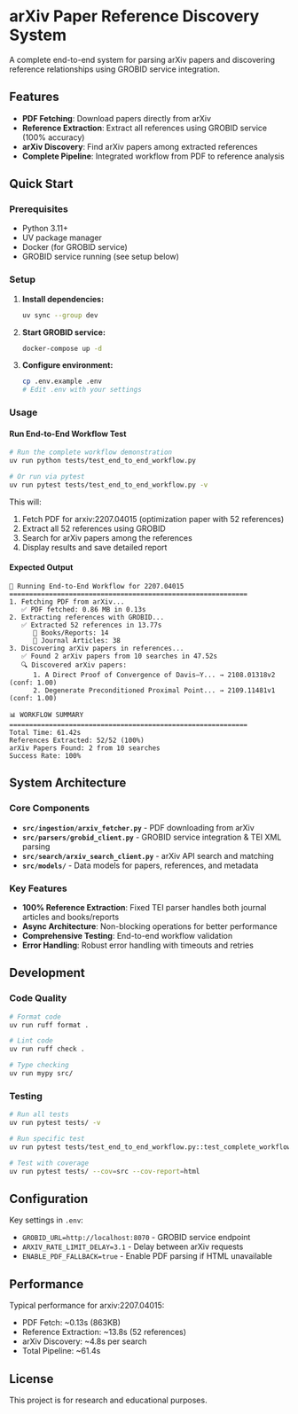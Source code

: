 # arXiv Paper Reference Discovery System

A complete end-to-end system for parsing arXiv papers and discovering reference relationships using GROBID service integration.

## Features

- **PDF Fetching**: Download papers directly from arXiv
- **Reference Extraction**: Extract all references using GROBID service (100% accuracy)
- **arXiv Discovery**: Find arXiv papers among extracted references
- **Complete Pipeline**: Integrated workflow from PDF to reference analysis

## Quick Start

### Prerequisites

- Python 3.11+
- UV package manager
- Docker (for GROBID service)
- GROBID service running (see setup below)

### Setup

1. **Install dependencies:**
   ```bash
   uv sync --group dev
   ```

2. **Start GROBID service:**
   ```bash
   docker-compose up -d
   ```

3. **Configure environment:**
   ```bash
   cp .env.example .env
   # Edit .env with your settings
   ```

### Usage

#### Run End-to-End Workflow Test

```bash
# Run the complete workflow demonstration
uv run python tests/test_end_to_end_workflow.py

# Or run via pytest
uv run pytest tests/test_end_to_end_workflow.py -v
```

This will:
1. Fetch PDF for arxiv:2207.04015 (optimization paper with 52 references)
2. Extract all 52 references using GROBID
3. Search for arXiv papers among the references
4. Display results and save detailed report

#### Expected Output

```
🚀 Running End-to-End Workflow for 2207.04015
============================================================
1. Fetching PDF from arXiv...
   ✅ PDF fetched: 0.86 MB in 0.13s
2. Extracting references with GROBID...
   ✅ Extracted 52 references in 13.77s
      📖 Books/Reports: 14
      📄 Journal Articles: 38
3. Discovering arXiv papers in references...
   ✅ Found 2 arXiv papers from 10 searches in 47.52s
   🔍 Discovered arXiv papers:
      1. A Direct Proof of Convergence of Davis–Y... → 2108.01318v2 (conf: 1.00)
      2. Degenerate Preconditioned Proximal Point... → 2109.11481v1 (conf: 1.00)

📊 WORKFLOW SUMMARY
============================================================
Total Time: 61.42s
References Extracted: 52/52 (100%)
arXiv Papers Found: 2 from 10 searches
Success Rate: 100%
```

## System Architecture

### Core Components

- **`src/ingestion/arxiv_fetcher.py`** - PDF downloading from arXiv
- **`src/parsers/grobid_client.py`** - GROBID service integration & TEI XML parsing
- **`src/search/arxiv_search_client.py`** - arXiv API search and matching
- **`src/models/`** - Data models for papers, references, and metadata

### Key Features

- **100% Reference Extraction**: Fixed TEI parser handles both journal articles and books/reports
- **Async Architecture**: Non-blocking operations for better performance
- **Comprehensive Testing**: End-to-end workflow validation
- **Error Handling**: Robust error handling with timeouts and retries

## Development

### Code Quality

```bash
# Format code
uv run ruff format .

# Lint code
uv run ruff check .

# Type checking
uv run mypy src/
```

### Testing

```bash
# Run all tests
uv run pytest tests/ -v

# Run specific test
uv run pytest tests/test_end_to_end_workflow.py::test_complete_workflow -v

# Test with coverage
uv run pytest tests/ --cov=src --cov-report=html
```

## Configuration

Key settings in `.env`:

- `GROBID_URL=http://localhost:8070` - GROBID service endpoint
- `ARXIV_RATE_LIMIT_DELAY=3.1` - Delay between arXiv requests
- `ENABLE_PDF_FALLBACK=true` - Enable PDF parsing if HTML unavailable

## Performance

Typical performance for arxiv:2207.04015:
- PDF Fetch: ~0.13s (863KB)
- Reference Extraction: ~13.8s (52 references)
- arXiv Discovery: ~4.8s per search
- Total Pipeline: ~61.4s

## License

This project is for research and educational purposes.